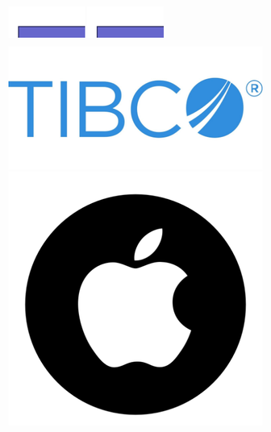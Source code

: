 
![Alt text](images/test.svg)
<img src="images/test.svg?sanitize=true">

<html>
<img src="images/tibco.jpg" usemap="#imagemap">
<map name="imagemap">
    <area target="_self" alt="TIBCO" title="TIBCO" href="www.tibco.com" coords="389,552,1,191" shape="rect">
    <area target="_blank" alt="NU" title="NU" href="www.nu.nl" coords="391,555,864,190" shape="rect">
    <area target="_parent" alt="FD" title="FD" href="www.fd.nl" coords="996,555,866,192" shape="rect">
    <area target="_top" alt="Top" title="Top" href="www.amazon.com" coords="1002,195,1498,555" shape="rect">
</map>


<img src="images/apple.png">
<a href="www.apple.com" title="Apple" style="position: absolute; left: 5.08%; top: 9.18%; width: 47.66%; height: 46.68%; z-index: 2;"></a><a href="www.google.com" title="Google" style="position: absolute; left: 53.13%; top: 9.18%; width: 41.02%; height: 83.98%; z-index: 2;"></a>



</html>